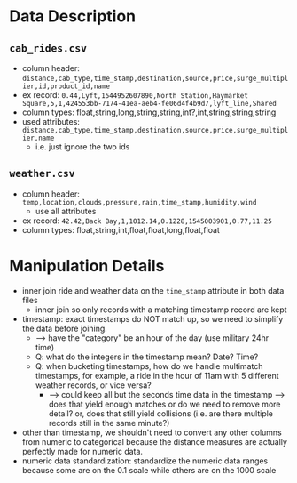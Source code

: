 # Data Description
## `cab_rides.csv`
* column header: `distance,cab_type,time_stamp,destination,source,price,surge_multiplier,id,product_id,name`
* ex record: `0.44,Lyft,1544952607890,North Station,Haymarket Square,5,1,424553bb-7174-41ea-aeb4-fe06d4f4b9d7,lyft_line,Shared`
* column types: float,string,long,string,string,int?,int,string,string,string
* used attributes: `distance,cab_type,time_stamp,destination,source,price,surge_multiplier,name`
  * i.e. just ignore the two ids
## `weather.csv`
* column header: `temp,location,clouds,pressure,rain,time_stamp,humidity,wind`
  * use all attributes
* ex record: `42.42,Back Bay,1,1012.14,0.1228,1545003901,0.77,11.25`
* column types: float,string,int,float,float,long,float,float
# Manipulation Details
* inner join ride and weather data on the `time_stamp` attribute in both data files
  * inner join so only records with a matching timestamp record are kept
* timestamp: exact timestamps do NOT match up, so we need to simplify the data before joining.
  * --> have the "category" be an hour of the day (use military 24hr time)
  * Q: what do the integers in the timestamp mean? Date? Time?
  * Q: when bucketing timestamps, how do we handle multimatch timestamps, for example, a ride in the hour of 11am with 5 different weather records, or vice versa?
    * --> could keep all but the seconds time data in the timestamp --> does that yield enough matches or do we need to remove more detail? or, does that still yield collisions (i.e. are there multiple records still in the same minute?)
* other than timestamp, we shouldn't need to convert any other columns from numeric to categorical because the distance measures are actually perfectly made for numeric data.
* numeric data standardization: standardize the numeric data ranges because some are on the 0.1 scale while others are on the 1000 scale
